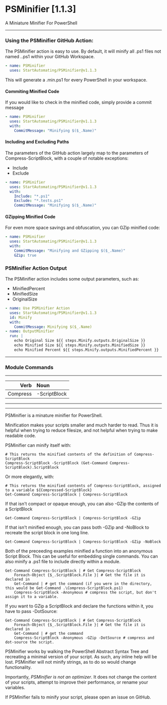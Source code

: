 
PSMinifier [1.1.3]
================
A Miniature Minifier For PowerShell

----------------


### Using the PSMinifier GitHub Action:


The PSMinifier action is easy to use.  By default, it will minify all .ps1 files not named *.*.ps1 within your GitHub Workspace.

~~~Yaml
- name: PSMinifier
  uses: StartAutomating/PSMinifier@v1.1.3
~~~

This will generate a .min.ps1 for every PowerShell in your workspace.

#### Commiting Minified Code


If you would like to check in the minified code, simply provide a commit message

~~~yaml
- name: PSMinifier
  uses: StartAutomating/PSMinifier@v1.1.3
  with:
    CommitMessage: "Minifying $($_.Name)"
~~~


#### Including and Excluding Paths

The parameters of the GitHub action largely map to the parameters of Compress-ScriptBlock, with a couple of notable exceptions:
* Include
* Exclude
~~~yaml
- name: PSMinifier
  uses: StartAutomating/PSMinifier@v1.1.3
  with:
    Include: "*.ps1"
    Exclude: "*.tests.ps1"
    CommitMessage: "Minifying $($_.Name)"
~~~

#### GZipping Minified Code

For even more space savings and obfuscation, you can GZip minified code:
~~~yaml
- name: PSMinifier
  uses: StartAutomating/PSMinifier@v1.1.3
  with:
    CommitMessage: "Minifying and GZipping $($_.Name)"
    GZip: true
~~~


### PSMinifier Action Output

The PSMinifier action includes some output parameters, such as:
* MinifiedPercent
* MinifiedSize
* OriginalSize

~~~yaml
- name: Use PSMinifier Action
  uses: StartAutomating/PSMinifier@v1.1.3
  id: Minify
  with: 
    CommitMessage: Minifying $($_.Name)
- name: OutputMinifier
  run: |    
    echo Original Size ${{ steps.Minify.outputs.OriginalSize }} 
    echo Minified Size ${{ steps.Minify.outputs.MinifiedSize }} 
    echo Minified Percent ${{ steps.Minify.outputs.MinifiedPercent }}
~~~



----------------
### Module Commands
-----------------------
|    Verb|Noun        |
|-------:|:-----------|
|Compress|-ScriptBlock|
-----------------------
---
PSMinifier is a minature minifier for PowerShell.

Minification makes your scripts smaller and much harder to read.  Thus it is helpful when trying to reduce filesize, and not 
helpful when trying to make readable code.

PSMinifier can minify itself with:
    
~~~
# This returns the minified contents of the definition of Compress-ScriptBlock
Compress-ScriptBlock -ScriptBlock (Get-Command Compress-ScriptBlock).ScriptBlock
~~~

Or more elegantly, with:

~~~
# This returns the minified contents of Compress-ScriptBlock, assigned to a variable ${Compressed-ScriptBlock}
Get-Command Compress-ScriptBlock | Compress-ScriptBlock
~~~


If that isn't compact or opaque enough, you can also -GZip the contents of a ScriptBlock

~~~
Get-Command Compress-ScriptBlock | Compress-ScriptBlock -GZip
~~~

If that isn't minified enough, you can pass both -GZip and -NoBlock to recreate the script block in one long line.
~~~
Get-Command Compress-ScriptBlock | Compress-ScriptBlock -GZip -NoBlock
~~~


Both of the preceeding examples minified a function into an anonymous Script Block.  This can be useful for embedding single 
commands.
You can also minify a .ps1 file to include directly within a module.
~~~
Get-Command Compress-ScriptBlock | # Get Compress-ScriptBlock
    Foreach-Object {$_.ScriptBlock.File }| # Get the file it is declared in
    Get-Command | # get the command (if you were in the directory, this would be Get-Command .\Compress-ScriptBlock.ps1)
    Compress-ScriptBlock -Anonymous # compress the script, but don't assign it to a variable.
~~~


If you want to GZip a ScriptBlock and declare the functions within it, you have to pass -DotSource:

~~~
Get-Command Compress-ScriptBlock | # Get Compress-ScriptBlock
    Foreach-Object {$_.ScriptBlock.File }| # Get the file it is declared in
    Get-Command | # get the command 
    Compress-ScriptBlock -Anonymous -GZip -DotSource # compress and dot-source the script.
~~~


PSMinifier works by walking the PowerShell Abstract Syntax Tree and recreating a minimal version of your script.  As such, any 
inline help will be lost.
PSMinifier will not minify strings, as to do so would change functionality.

Importantly, _PSMinifier is not an optimizer_.  It does not change the content of your scripts, attempt to improve their 
performance, or rename your variables.

If PSMinifier fails to minify your script, please open an issue on GitHub.
